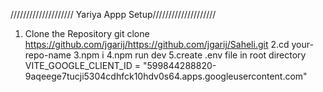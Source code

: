 //////////////////// Yariya Appp Setup////////////////////
1. Clone the Repository
git clone https://github.com/jgarij/https://github.com/jgarij/Saheli.git
2.cd your-repo-name
3.npm i
4.npm run dev
5.create .env file in root directory
VITE_GOOGLE_CLIENT_ID  = "599844288820-9aqeege7tucji5304cdhfck10hdv0s64.apps.googleusercontent.com"


 
